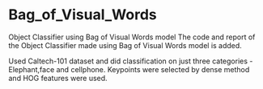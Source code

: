 # Bag_of_Visual_Words
Object Classifier using Bag of Visual Words model
The code and report of the Object Classifier made using Bag of Visual Words model is added. 

Used Caltech-101 dataset and did classification on just three categories - Elephant,face and cellphone. Keypoints were selected by dense method and HOG features were used.
